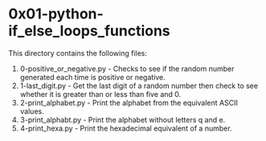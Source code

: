 # 0x01-python-if_else_loops_functions

This directory contains the following files:

1. 0-positive_or_negative.py - Checks to see if the random number generated each time is positive or negative.
2. 1-last_digit.py - Get the last digit of a random number then check to see whether it is greater than or less than five and 0.
3. 2-print_alphabet.py - Print the alphabet from the equivalent ASCII values.
4. 3-print_alphabt.py - Print the alphabet without letters q and e.
5. 4-print_hexa.py - Print the hexadecimal equivalent of a number.
